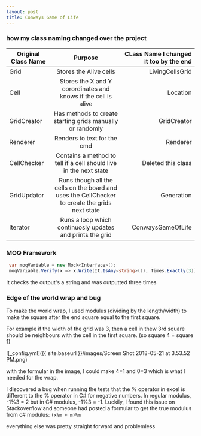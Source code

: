 ```yaml
---
layout: post
title: Conways Game of Life 
---
```


### how my class naming changed over the project

| Original Class Name | Purpose | CLass Name I changed it too by the end|
| ------------- |:-------------:| -----:|
| Grid   | Stores the Alive cells | LivingCellsGrid |
| Cell | Stores the X and Y corordinates and knows if the cell is alive | Location |
| GridCreator | Has methods to create starting grids manually or randomly | GridCreator |
| Renderer| Renders to text for the cmd | Renderer |
| CellChecker | Contains a method to tell if a cell should live in the next state | Deleted this class |
| GridUpdator | Runs though all the cells on the board and uses the CellChecker to create the grids next state | Generation |
| Iterator | Runs a loop which continuosly updates and prints the grid | ConwaysGameOfLife|


### MOQ Framework
```csharp
 var moqVariable = new Mock<Interface>();
 moqVariable.Verify(x => x.Write(It.IsAny<string>()), Times.Exactly(3));
 ```
  
  It checks the output's a string and was outputted three times

### Edge of the world wrap and bug
To make the world wrap, I used modulus (dividing by the length/width) to make the square after the end square equal to the first square.

For example if the width of the grid was 3, then a cell in thew 3rd square should be neighbours with the cell in the first square. (so square 4 = square 1)

![_config.yml]({{ site.baseurl }}/images/Screen Shot 2018-05-21 at 3.53.52 PM.png)

with the formular in the image, I could make 4=1 and 0=3 which is what I needed for the wrap.

I discovered a bug when running the tests that the % operator in excel is different to the % operator in C# for negative numbers.  In regular modulus, -1%3 = 2 but in C# modulus, -1%3 = -1.  Luckily, I found this issue on Stackoverflow and someone had posted a formular to get the true modulus from c# modulus: `(x%m + m)%m`

everything else was pretty straight forward and problemless
